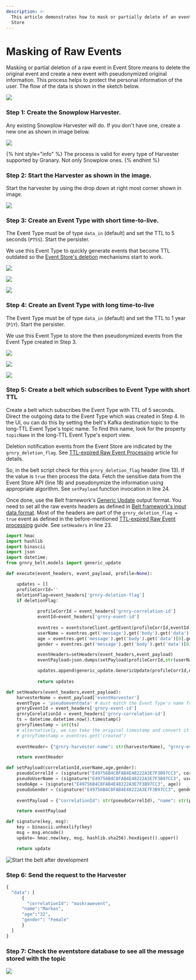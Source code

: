 ```yaml
---
description: >-
  This article demonstrates how to mask or partially delete of an event in Event
  Store
---
```


# Masking of Raw Events

Masking or partial deletion of a raw event in Event Store means to delete the original event and create a new event with pseudonymized original information. This process helps to protect the personal information of the user. The flow of the data is shown in the sketch below.

![](../../../.gitbook/assets/image%20%288%29.png)

### Step 1: Create the Snowplow Harvester.

Any existing Snowplow Harvester will do. If you don't have one, create a new one as shown in image below. 

![](../../../.gitbook/assets/image%20%2864%29.png)

{% hint style="info" %}
The process is valid for every type of Harvester supported by Granary. Not only Snowplow ones.
{% endhint %}

### 

### Step 2: Start the Harvester as shown in the image.

Start the harvester by using the drop down at right most corner shown in image.

![](../../../.gitbook/assets/image%20%2863%29.png)

### 

### Step 3: Create an Event Type with short time-to-live.

The Event Type must be of type `data_in` \(default\) and set the TTL to 5 seconds \(`PT5S`\). Start the persister.

We use this Event Type to quickly generate events that become TTL outdated so the [Event Store's deletion](../../../developer-reference/dataflow/event-store/deletion-of-raw-events.md) mechanisms start to work.

![](../../../.gitbook/assets/image%20%2866%29.png)

![](../../../.gitbook/assets/image%20%2867%29.png)

![](../../../.gitbook/assets/image%20%2868%29.png)



### Step 4: Create an Event Type with long time-to-live

The Event Type must be of type `data_in` \(default\) and set the TTL to 1 year  \(`P1Y`\). Start the persister.

We use this Event Type to store the then pseudonymized events from the Event Type created in Step 3.

![](../../../.gitbook/assets/image%20%2869%29.png)

![](../../../.gitbook/assets/image%20%2859%29.png)

![](../../../.gitbook/assets/image%20%2861%29.png)

### 

### Step 5: Create a belt which subscribes to Event Type with short TTL

Create a belt which subscribes the Event Type with TTL of 5 seconds. Direct the outgoing data to the Event Type which was created in Step 4. In the UI, ou can do this by setting the belt's Kafka destination topic to the long-TTL Event Type's topic name. To find this name, look for the property `topicName` in the long-TTL Event Type's export view.

Deletion notification events from the Event Store are indicated by the `grnry_deletion_flag`. See [TTL-expired Raw Event Processing](../../data-in/best-practices-1/ttl-expired-raw-event-processing.md) article for details.

So, in the belt script check for this `grnry_deletion_flag` header \(line 13\). If the value is `true` then process the data. Fetch the sensitive data from the Event Store API \(line 18\) and pseudonymize the information using appropriate algorithm. See `setPayload` function invocation in line 24.

Once done, use the Belt framework's [Generic Update](../../../developer-reference/dataflow/belt-extractor.md#generic-update) output format. You need to set all the raw events headers as defined in [Belt framework's input data format](../../../developer-reference/dataflow/belt-extractor.md#input-data-format). Most of the headers are part of the `grnry_deletion_flag = true` event as defined in the before-mentioned [TTL-expired Raw Event processing](../../data-in/best-practices-1/ttl-expired-raw-event-processing.md) guide. See `setHeaders` in line 23.

```python
import hmac
import hashlib
import binascii
import json
import datetime;
from grnry_belt.models import generic_update

def execute(event_headers, event_payload, profile=None):

    updates = []
    profileCorrId=''
    deletionFlag=event_headers['grnry-deletion-flag']
    if deletionFlag:
        		           
            profileCorrId = event_headers['grnry-correlation-id']
            eventId=event_headers['grnry-event-id']
            
            eventres = eventstoreClient.getEvent(profileCorrId,eventId)
            userName = eventres.get('message').get('body').get('data')[0].get('name')
            age = eventres.get('message').get('body').get('data')[0].get('age')
            gender = eventres.get('message').get('body').get('data')[0].get('gender')

            eventHeaders=setHeaders(event_headers,event_payload)
            eventPayload=json.dumps(setPayload(profileCorrId,str(userName),str(age),str(gender)))

            updates.append(generic_update.GenericUpdate(profileCorrId,eventPayload,eventHeaders))
            
            return updates

def setHeaders(event_headers,event_payload):
    harvesterName = event_payload['eventHarvester']
    eventType = 'pseudoeventdata' # must match the Event Type's name from Step 4
    grnryEventId = event_headers['grnry-event-id']
    grnryCorelationId = event_headers['grnry-correlation-id']
    ts = datetime.datetime.now().timestamp()
    grnryTimestamp = int(ts) 
    # alternatively, we can take the original timestamp and convert it to UNIX millis
    # grnryTimestamp = eventres.get('created')
     
    eventHeader= {"grnry-harvester-name": str(harvesterName), "grnry-event-type": str(eventType), "grnry-correlation-id": str(grnryCorelationId), "grnry-event-timestamp": str(grnryTimestamp), "grnry-event-id": str(grnryEventId), "grnry-event-type-version": "1"}

    return eventHeader

def setPayload(correlationId,userName,age,gender):
    pseudoCorrelId = (signature("E49756B4C8FAB4E48222A3E7F3B97CC3", correlationId))
    pseudoUserName = (signature("E49756B4C8FAB4E48222A3E7F3B97CC3", userName))
    seudoAge = (signature("E49756B4C8FAB4E48222A3E7F3B97CC3", age))
    pseudoGender = (signature("E49756B4C8FAB4E48222A3E7F3B97CC3", gender))
 
    eventPayload = {"correlationId": str(pseudoCorrelId), "name": str(pseudoUserName), "age": str(pseudoAge), "gender": str(pseudoGender)}

    return eventPayload

def signature(key, msg):
    key = binascii.unhexlify(key)
    msg = msg.encode()
    update= hmac.new(key, msg, hashlib.sha256).hexdigest().upper()

    return update
```

![Start the belt after development](../../../.gitbook/assets/image%20%2850%29.png)

### 

### Step 6: Send the request to the Harvester

```python
{
  "data": [
	  {
	    "correlationId": "maskrawevent",
      "name":"Markas",
      "age":"32",
      "gender": "Female" 
	  }
  ]
}

```



### Step 7: Check the eventstore database to see all the message stored with the topic

![](../../../.gitbook/assets/image%20%2856%29.png)

